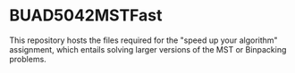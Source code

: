 # BUAD5042MSTFast
This repository hosts the files required for the "speed up your algorithm" assignment, which entails solving larger versions of the MST or Binpacking problems.
